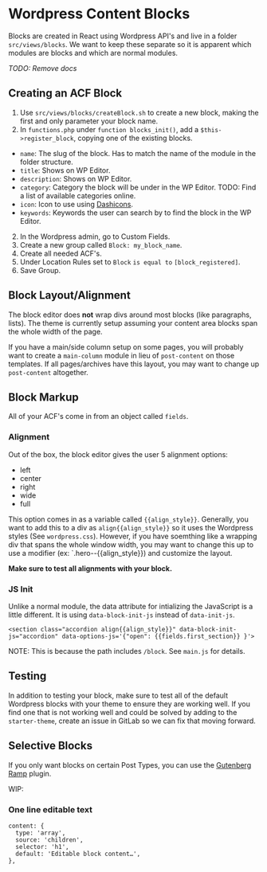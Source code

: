 Wordpress Content Blocks
========================

Blocks are created in React using Wordpress API's and live in a folder `src/views/blocks`. We want to keep these separate so it is apparent which modules are blocks and which are normal modules.

_TODO: Remove docs_

## Creating an ACF Block ##

1. Use `src/views/blocks/createBlock.sh` to create a new block, making the first and only parameter your block name.
1. In `functions.php` under `function blocks_init()`, add a `$this->register_block`, copying one of the existing blocks.
  * `name`: The slug of the block. Has to match the name of the module in the folder structure.
  * `title`: Shows on WP Editor.
  * `description`: Shows on WP Editor.
  * `category`: Category the block will be under in the WP Editor. TODO: Find a list of available categories online.
  * `icon`: Icon to use using [Dashicons](https://developer.wordpress.org/resource/dashicons/).
  * `keywords`: Keywords the user can search by to find the block in the WP Editor.
2. In the Wordpress admin, go to Custom Fields.
3. Create a new group called `Block: my_block_name`.
4. Create all needed ACF's.
5. Under Location Rules set to `Block` `is equal to` `[block_registered]`.
6. Save Group.

## Block Layout/Alignment ##

The block editor does **not** wrap divs around most blocks (like paragraphs, lists). The theme is currently setup assuming your content area blocks span the whole width of the page.

If you have a main/side column setup on some pages, you will probably want to create a `main-column` module in lieu of `post-content` on those templates. If all pages/archives have this layout, you may want to change up `post-content` altogether.

## Block Markup ##

All of your ACF's come in from an object called `fields`.

### Alignment ###

Out of the box, the block editor gives the user 5 alignment options:

* left
* center
* right
* wide
* full

This option comes in as a variable called `{{align_style}}`. Generally, you want to add this to a div as `align{{align_style}}` so it uses the Wordpress styles (See `wordpress.css`). However, if you have soemthing like a wrapping div that spans the whole window width, you may want to change this up to use a modifier (ex: `.hero--{{align_style}}) and customize the layout.

**Make sure to test all alignments with your block.**

### JS Init ###

Unlike a normal module, the data attribute for intializing the JavaScript is a little different. It is using `data-block-init-js` instead of `data-init-js`.

```
<section class="accordion align{{align_style}}" data-block-init-js="accordion" data-options-js='{"open": {{fields.first_section}} }'>
```

NOTE: This is because the path includes `/block`. See `main.js` for details.

## Testing ##

In addition to testing your block, make sure to test all of the default Wordpress blocks with your theme to ensure they are working well. If you find one that is not working well and could be solved by adding to the `starter-theme`, create an issue in GitLab so we can fix that moving forward.

## Selective Blocks ##

If you only want blocks on certain Post Types, you can use the [Gutenberg Ramp](https://wordpress.org/plugins/gutenberg-ramp/) plugin.

WIP:

### One line editable text ###

```
content: {
  type: 'array',
  source: 'children',
  selector: 'h1',
  default: 'Editable block content…',
},
```
